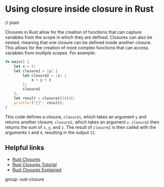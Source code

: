 # Using closure inside closure in Rust
// plain

Closures in Rust allow for the creation of functions that can capture variables from the scope in which they are defined. Closures can also be nested, meaning that one closure can be defined inside another closure. This allows for the creation of more complex functions that can access variables from multiple scopes. For example:
```rust
fn main() {
    let x = 5;
    let closure1 = |y| {
        let closure2 = |z| {
            x + y + z
        };
        closure2
    };
    let result = closure1(3)(4);
    println!("{}", result);
}
```
This code defines a closure, `closure1`, which takes an argument `y` and returns another closure, `closure2`, which takes an argument `z`. `closure2` then returns the sum of `x`, `y`, and `z`. The result of `closure1` is then called with the arguments `3` and `4`, resulting in the output `12`.

## Helpful links
- [Rust Closures](https://doc.rust-lang.org/book/ch13-01-closures.html)
- [Rust Closures Tutorial](https://rust-lang-nursery.github.io/rust-cookbook/fn/closures.html)
- [Rust Closures Explained](https://www.joshmcguigan.com/blog/rust-closures/)

group: rust-closure